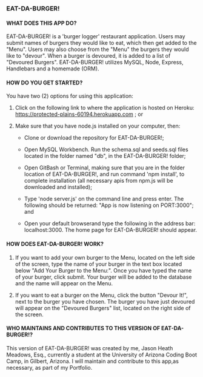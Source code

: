 ### EAT-DA-BURGER!

#### __WHAT DOES THIS APP DO?__

EAT-DA-BURGER! is a 'burger logger' restaurant application. Users may submit names of burgers they would like to eat, which then get added to the "Menu". Users may also choose from the "Menu"
the burgers they would like to "devour". When a burger is devoured, it is added to a list of "Devoured Burgers".  EAT-DA-BURGER! utilizes MySQL, Node, Express, Handlebars and a homemade (ORM). 

#### __HOW DO YOU GET STARTED?__

You have two (2) options for using this application:

1. Click on the following link to where the application is hosted on Heroku: https://protected-plains-60194.herokuapp.com ; or

2. Make sure that you have node.js installed on your computer, then:

    - Clone or download the repository for EAT-DA-BURGER!;

    - Open MySQL Workbench. Run the schema.sql and seeds.sql files located in the folder named "db", in the EAT-DA-BURGER! folder;

    - Open GitBash or Terminal, making sure that you are in the folder location of EAT-DA-BURGER!, and run command 'npm install', to complete installation (all necessary apis from npm.js will be downloaded and installed);

    - Type 'node server.js' on the command line and press enter. The following should be returned: "App is now listening on PORT:3000"; and

    - Open your default browserand type the following in the address bar: localhost:3000. The home page for EAT-DA-BURGER! should appear.

#### __HOW DOES EAT-DA-BURGER! WORK?__

1. If you want to add your own burger to the Menu, located on the left side of the screen, type the name of your burger in the text box located below "Add Your Burger to the Menu:". Once you have typed the      name of your burger, click submit. Your burger will be added to the database and the name will appear on the Menu.

2. If you want to eat a burger on the Menu, click the button "Devour It!", next to the burger you have chosen. The burger you have just devoured will appear on the "Devoured Burgers" list, located on the        right side of the screen.

#### __WHO MAINTAINS AND CONTRIBUTES TO THIS VERSION OF EAT-DA-BURGER!?__

This version of EAT-DA-BURGER! was created by me, Jason Heath Meadows, Esq., currently a student at the University of Arizona Coding Boot Camp, in Gilbert, Arizona. I will maintain and contribute to this app,as necessary, as part of my Portfolio.
